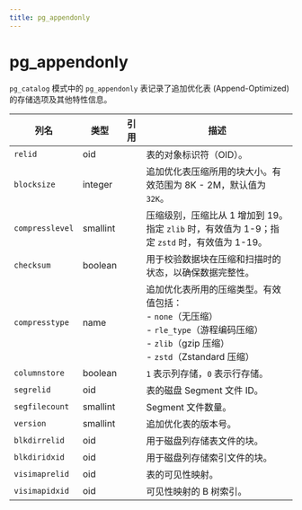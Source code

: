 ```yaml
---
title: pg_appendonly
---
```


# pg_appendonly

`pg_catalog` 模式中的 `pg_appendonly` 表记录了追加优化表 (Append-Optimized) 的存储选项及其他特性信息。

| 列名          | 类型       | 引用 | 描述 |
|---------------|------------|------|------|
| `relid`       | oid        |      | 表的对象标识符（OID）。 |
| `blocksize`   | integer    |      | 追加优化表压缩所用的块大小。有效范围为 8K - 2M，默认值为 `32K`。 |
| `compresslevel` | smallint  |      | 压缩级别，压缩比从 1 增加到 19。指定 `zlib` 时，有效值为 1-9；指定 `zstd` 时，有效值为 1-19。 |
| `checksum`    | boolean    |      | 用于校验数据块在压缩和扫描时的状态，以确保数据完整性。 |
| `compresstype` | name      |      | 追加优化表所用的压缩类型。有效值包括：<br /> - `none`（无压缩）<br /> - `rle_type`（游程编码压缩）<br /> - `zlib`（gzip 压缩）<br /> - `zstd`（Zstandard 压缩） |
| `columnstore` | boolean    |      | `1` 表示列存储，`0` 表示行存储。 |
| `segrelid`    | oid        |      | 表的磁盘 Segment 文件 ID。 |
| `segfilecount`| smallint   |      |  Segment 文件数量。 |
| `version`     | smallint   |      | 追加优化表的版本号。 |
| `blkdirrelid` | oid        |      | 用于磁盘列存储表文件的块。 |
| `blkdiridxid` | oid        |      | 用于磁盘列存储索引文件的块。 |
| `visimaprelid`| oid        |      | 表的可见性映射。 |
| `visimapidxid`| oid        |      | 可见性映射的 B 树索引。 |
